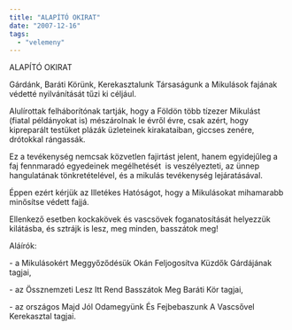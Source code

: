 ```yaml
---
title: "ALAPÍTÓ OKIRAT"
date: "2007-12-16"
tags: 
  - "velemeny"
---
```


ALAPÍTÓ OKIRAT

Gárdánk, Baráti Körünk, Kerekasztalunk Társaságunk a Mikulások fajának védetté nyilvánítását tűzi ki céljául.

Alulírottak felháborítónak tartják, hogy a Földön több tízezer Mikulást (fiatal példányokat is) mészárolnak le évről évre, csak azért, hogy kipreparált testüket plázák üzleteinek kirakataiban, giccses zenére, drótokkal rángassák.

Ez a tevékenység nemcsak közvetlen fajirtást jelent, hanem egyidejűleg a faj fennmaradó egyedeinek megélhetését  is veszélyezteti, az ünnep hangulatának tönkretételével, és a mikulás tevékenység lejáratásával.

Éppen ezért kérjük az Illetékes Hatóságot, hogy a Mikulásokat mihamarabb minősítse védett fajjá.

Ellenkező esetben kockakövek és vascsövek foganatosítását helyezzük kilátásba, és sztrájk is lesz, meg minden, basszátok meg!

Aláírók:
  
\- a Mikulásokért Meggyőződésük Okán Feljogosítva Küzdők Gárdájának tagjai,
  
\- az Össznemzeti Lesz Itt Rend Basszátok Meg Baráti Kör tagjai,
  
\- az országos Majd Jól Odamegyünk És Fejbebaszunk A Vascsővel Kerekasztal tagjai.
